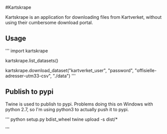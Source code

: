 #Kartskrape

Kartskrape is an application for downloading files from Kartverket, without using their cumbersome download portal.

## Usage
'''
import kartskrape

kartskrape.list_datasets()

kartskrape.download_dataset("kartverket_user", "password", "offisielle-adresser-utm33-csv", "./data")
'''

## Publish to pypi
Twine is used to publish to pypi. Problems doing this on Windows with python 2.7, so I'm using python3 to actually push it to pypi.

'''
python setup.py bdist_wheel
twine upload -s dist/*

'''
